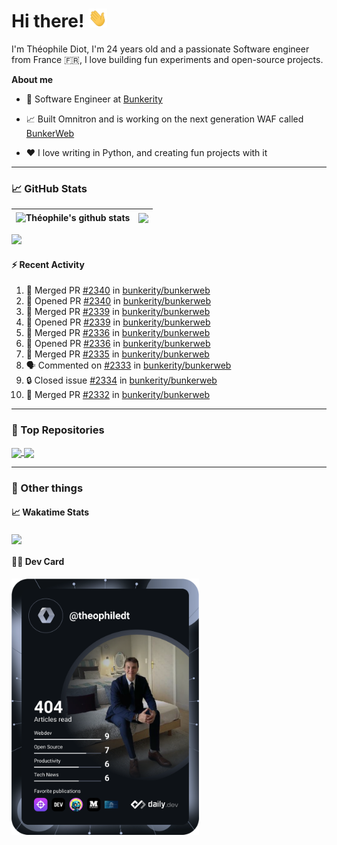 # Hi there! <img src="./wave.gif" width="30px" height="30px" />

I'm Théophile Diot, I'm 24 years old and a passionate Software engineer from France 🇫🇷, I love building fun experiments and open-source projects.

**About me**

- 💼 Software Engineer at [Bunkerity](https://www.bunkerity.com/)

- 📈 Built Omnitron and is working on the next generation WAF called [BunkerWeb](https://www.bunkerweb.io)

- ❤️ I love writing in Python, and creating fun projects with it

---

### 📈 GitHub Stats

| <img align="center" src="https://github-readme-stats.vercel.app/api?username=TheophileDiot&show_icons=true&include_all_commits=true&theme=algolia&hide_border=true&rank_icon=github" alt="Théophile's github stats" /> | <img align="center" src="https://github-readme-stats.vercel.app/api/top-langs/?username=TheophileDiot&layout=compact&theme=algolia&hide_border=true" /> |
| ---------------------------------------------------------------------------------------------------------------------------------------------------------------------------------------------------------------------- | ------------------------------------------------------------------------------------------------------------------------------------------------------- |

![](https://github-readme-activity-graph.vercel.app/graph?username=TheophileDiot&theme=tokyo-night)

#### :zap: Recent Activity

<!--START_SECTION:activity-->
1. 🎉 Merged PR [#2340](https://github.com/bunkerity/bunkerweb/pull/2340) in [bunkerity/bunkerweb](https://github.com/bunkerity/bunkerweb)
2. 💪 Opened PR [#2340](https://github.com/bunkerity/bunkerweb/pull/2340) in [bunkerity/bunkerweb](https://github.com/bunkerity/bunkerweb)
3. 🎉 Merged PR [#2339](https://github.com/bunkerity/bunkerweb/pull/2339) in [bunkerity/bunkerweb](https://github.com/bunkerity/bunkerweb)
4. 💪 Opened PR [#2339](https://github.com/bunkerity/bunkerweb/pull/2339) in [bunkerity/bunkerweb](https://github.com/bunkerity/bunkerweb)
5. 🎉 Merged PR [#2336](https://github.com/bunkerity/bunkerweb/pull/2336) in [bunkerity/bunkerweb](https://github.com/bunkerity/bunkerweb)
6. 💪 Opened PR [#2336](https://github.com/bunkerity/bunkerweb/pull/2336) in [bunkerity/bunkerweb](https://github.com/bunkerity/bunkerweb)
7. 🎉 Merged PR [#2335](https://github.com/bunkerity/bunkerweb/pull/2335) in [bunkerity/bunkerweb](https://github.com/bunkerity/bunkerweb)
8. 🗣 Commented on [#2333](https://github.com/bunkerity/bunkerweb/issues/2333#issuecomment-2930434877) in [bunkerity/bunkerweb](https://github.com/bunkerity/bunkerweb)
9. 🔒 Closed issue [#2334](https://github.com/bunkerity/bunkerweb/issues/2334) in [bunkerity/bunkerweb](https://github.com/bunkerity/bunkerweb)
10. 🎉 Merged PR [#2332](https://github.com/bunkerity/bunkerweb/pull/2332) in [bunkerity/bunkerweb](https://github.com/bunkerity/bunkerweb)
<!--END_SECTION:activity-->

---

### 🔧 Top Repositories

<a href="https://github.com/bunkerity/bunkerweb">
  <img align="center" src="https://github-readme-stats.vercel.app/api/pin/?username=Bunkerity&repo=bunkerweb&theme=algolia" />
</a>
<a href="https://github.com/TheophileDiot/Omnitron">
  <img align="center" src="https://github-readme-stats.vercel.app/api/pin/?username=TheophileDiot&repo=Omnitron&theme=algolia" />
</a>

---

### 🎉 Other things

#### 📈 Wakatime Stats

<a href="https://wakatime.com/@theophile_bunkerity">
  <img align="center" src="https://github-readme-stats.vercel.app/api/wakatime?username=3aa5ce41-c253-43d9-8441-a721e446a45f&layout=compact&theme=algolia" />
</a>

#### 👨‍💻 Dev Card

<a href="https://app.daily.dev/TheophileDt">
  <img src="./devcard.svg" width="300" alt="Théophile Diot's Dev Card"/>
</a>
